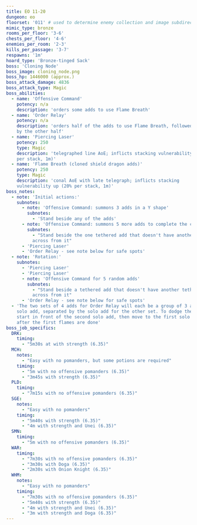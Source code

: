 ```yaml
---
title: EO 11-20
dungeon: eo
floorset: '011' # used to determine enemy collection and image subdirectory
mimic_type: bronze
rooms_per_floor: '3-6'
chests_per_floor: '4-6'
enemies_per_room: '2-3'
kills_per_passage: '3-7'
respawns: '1m'
hoard_type: 'Bronze-tinged Sack'
boss: 'Cloning Node'
boss_image: cloning_node.png
boss_hp: 1446000 (approx.)
boss_attack_damage: 4836
boss_attack_type: Magic
boss_abilities:
  - name: 'Offensive Command'
    potency: n/a
    description: 'orders some adds to use Flame Breath'
  - name: 'Order Relay'
    potency: n/a
    description: 'orders half of the adds to use Flame Breath, followed shortly
    by the other half'
  - name: 'Piercing Laser'
    potency: 250
    type: Magic
    description: 'telegraphed line AoE; inflicts stacking vulnerability up (20%
    per stack, 1m)'
  - name: 'Flame Breath (cloned shield dragon adds)'
    potency: 250
    type: Magic
    description: 'conal AoE with late telegraph; inflicts stacking
    vulnerability up (20% per stack, 1m)'
boss_notes:
  - note: 'Initial actions:'
    subnotes:
      - note: 'Offensive Command: summons 3 adds in a Y shape'
        subnotes:
          - 'Stand beside any of the adds'
      - note: 'Offensive Command: summons 5 more adds to complete the circle'
        subnotes:
          - "Stand beside the one tethered add that doesn't have another tether
          across from it"
      - 'Piercing Laser'
      - 'Order Relay - see note below for safe spots'
  - note: 'Rotation:'
    subnotes:
      - 'Piercing Laser'
      - 'Piercing Laser'
      - note: 'Offensive Command for 5 random adds'
        subnotes:
          - "Stand beside a tethered add that doesn't have another tether
          across from it"
      - 'Order Relay - see note below for safe spots'
  - 'The two sets of 4 adds for Order Relay will each be a group of 3 and a
    solo add, separated by the solo add for the other set. To dodge the flames,
    start in front of the second solo add, then move to the first solo add
    after the first flames are done'
boss_job_specifics:
  DRK:
    timing:
      - "5m30s at with strength (6.35)"
  MCH:
    notes:
      - "Easy with no pomanders, but some potions are required"
    timing:
      - "5m with no offensive pomanders (6.35)"
      - "3m45s with strength (6.35)"
  PLD:
    timing:
      - "7m15s with no offensive pomanders (6.35)"
  SGE:
    notes:
      - "Easy with no pomanders"
    timing:
      - "5m40s with strength (6.35)"
      - "4m with strength and Unei (6.35)"
  SMN:
    timing:
      - "5m with no offensive pomanders (6.35)"
  WAR:
    timing:
      - "7m30s with no offensive pomanders (6.35)"
      - "3m30s with Doga (6.35)"
      - "2m30s with Onion Knight (6.35)"
  WHM:
    notes:
      - "Easy with no pomanders"
    timing:
      - "7m30s with no offensive pomanders (6.35)"
      - "5m40s with strength (6.35)"
      - "4m with strength and Unei (6.35)"
      - "3m with strength and Doga (6.35)"
---
```

